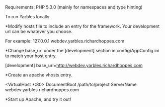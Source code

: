 Requirements:
PHP 5.3.0 (mainly for namespaces and type hinting)

To run Yarbles locally:

*Modify hosts file to include an entry for the framework.  Your development url can be whatever you choose.

For example:
127.0.0.1 webdev.yarbles.richardhoppes.com

*Change base_url under the [development] section in config/AppConfig.ini to match your host entry.

[development]
base_url=http://webdev.yarbles.richardhoppes.com

*Create an apache vhosts entry.

<VirtualHost *:80>
  DocumentRoot /path/to/project
  ServerName webdev.yarbles.richardhoppes.com
</VirtualHost>

*Start up Apache, and try it out!
